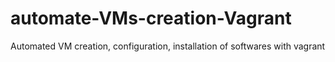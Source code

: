 # automate-VMs-creation-Vagrant
Automated VM creation, configuration, installation of softwares  with vagrant
